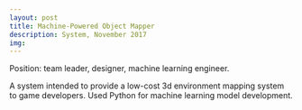 ```yaml
---
layout: post
title: Machine-Powered Object Mapper
description: System, November 2017
img: 
---
```


Position: team leader, designer, machine learning engineer.

A system intended to provide a low-cost 3d environment mapping system to game developers. Used Python for machine learning model development.
